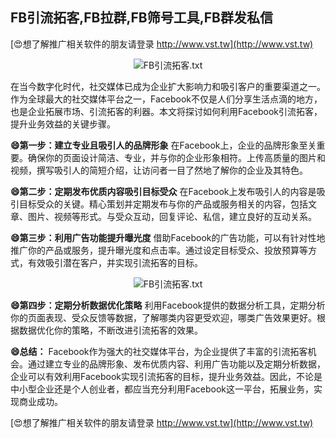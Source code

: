 ## **FB引流拓客,FB拉群,FB筛号工具,FB群发私信**

[😍想了解推广相关软件的朋友请登录 http://www.vst.tw](http://www.vst.tw)

 <center><img src="https://vst.tw/MP4/tuiguang/png/2.png" alt="FB引流拓客.txt"></center>

在当今数字化时代，社交媒体已成为企业扩大影响力和吸引客户的重要渠道之一。作为全球最大的社交媒体平台之一，Facebook不仅是人们分享生活点滴的地方，也是企业拓展市场、引流拓客的利器。本文将探讨如何利用Facebook引流拓客，提升业务效益的关键步骤。

**😄第一步：建立专业且吸引人的品牌形象**
在Facebook上，企业的品牌形象至关重要。确保你的页面设计简洁、专业，并与你的企业形象相符。上传高质量的图片和视频，撰写吸引人的简短介绍，让访问者一目了然地了解你的企业及其特色。

**😄第二步：定期发布优质内容吸引目标受众**
在Facebook上发布吸引人的内容是吸引目标受众的关键。精心策划并定期发布与你的产品或服务相关的内容，包括文章、图片、视频等形式。与受众互动，回复评论、私信，建立良好的互动关系。

**😄第三步：利用广告功能提升曝光度**
借助Facebook的广告功能，可以有针对性地推广你的产品或服务，提升曝光度和点击率。通过设定目标受众、投放预算等方式，有效吸引潜在客户，并实现引流拓客的目标。

 <center><img src="https://vst.tw/MP4/tuiguang/png/3.png" alt="FB引流拓客.txt"></center>

**😄第四步：定期分析数据优化策略**
利用Facebook提供的数据分析工具，定期分析你的页面表现、受众反馈等数据，了解哪类内容更受欢迎，哪类广告效果更好。根据数据优化你的策略，不断改进引流拓客的效果。

**😄总结：**
Facebook作为强大的社交媒体平台，为企业提供了丰富的引流拓客机会。通过建立专业的品牌形象、发布优质内容、利用广告功能以及定期分析数据，企业可以有效利用Facebook实现引流拓客的目标，提升业务效益。因此，不论是中小型企业还是个人创业者，都应当充分利用Facebook这一平台，拓展业务，实现商业成功。

[😍想了解推广相关软件的朋友请登录 http://www.vst.tw](http://www.vst.tw)



